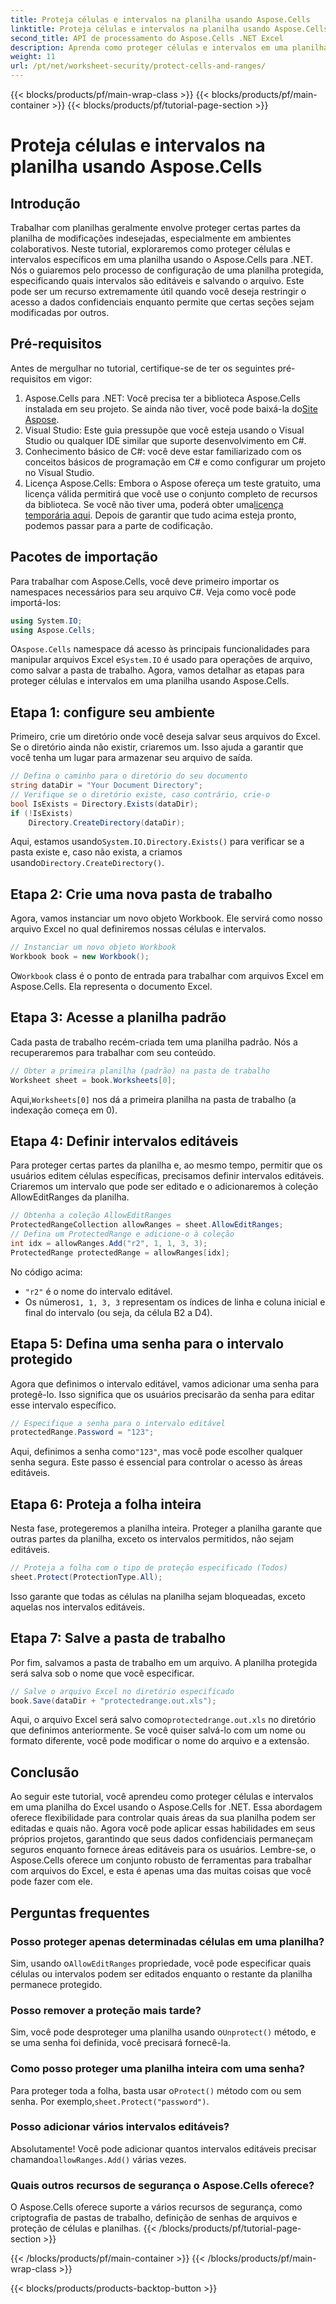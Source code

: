```yaml
---
title: Proteja células e intervalos na planilha usando Aspose.Cells
linktitle: Proteja células e intervalos na planilha usando Aspose.Cells
second_title: API de processamento do Aspose.Cells .NET Excel
description: Aprenda como proteger células e intervalos em uma planilha do Excel usando o Aspose.Cells for .NET. Siga este guia passo a passo para proteger suas planilhas.
weight: 11
url: /pt/net/worksheet-security/protect-cells-and-ranges/
---
```


{{< blocks/products/pf/main-wrap-class >}}
{{< blocks/products/pf/main-container >}}
{{< blocks/products/pf/tutorial-page-section >}}

# Proteja células e intervalos na planilha usando Aspose.Cells

## Introdução
Trabalhar com planilhas geralmente envolve proteger certas partes da planilha de modificações indesejadas, especialmente em ambientes colaborativos. Neste tutorial, exploraremos como proteger células e intervalos específicos em uma planilha usando o Aspose.Cells para .NET. Nós o guiaremos pelo processo de configuração de uma planilha protegida, especificando quais intervalos são editáveis e salvando o arquivo. Este pode ser um recurso extremamente útil quando você deseja restringir o acesso a dados confidenciais enquanto permite que certas seções sejam modificadas por outros.
## Pré-requisitos
Antes de mergulhar no tutorial, certifique-se de ter os seguintes pré-requisitos em vigor:
1. Aspose.Cells para .NET: Você precisa ter a biblioteca Aspose.Cells instalada em seu projeto. Se ainda não tiver, você pode baixá-la do[Site Aspose](https://releases.aspose.com/cells/net/).
2. Visual Studio: Este guia pressupõe que você esteja usando o Visual Studio ou qualquer IDE similar que suporte desenvolvimento em C#.
3. Conhecimento básico de C#: você deve estar familiarizado com os conceitos básicos de programação em C# e como configurar um projeto no Visual Studio.
4.  Licença Aspose.Cells: Embora o Aspose ofereça um teste gratuito, uma licença válida permitirá que você use o conjunto completo de recursos da biblioteca. Se você não tiver uma, poderá obter uma[licença temporária aqui](https://purchase.aspose.com/temporary-license/).
Depois de garantir que tudo acima esteja pronto, podemos passar para a parte de codificação.
## Pacotes de importação
Para trabalhar com Aspose.Cells, você deve primeiro importar os namespaces necessários para seu arquivo C#. Veja como você pode importá-los:
```csharp
using System.IO;
using Aspose.Cells;
```
 O`Aspose.Cells` namespace dá acesso às principais funcionalidades para manipular arquivos Excel e`System.IO` é usado para operações de arquivo, como salvar a pasta de trabalho.
Agora, vamos detalhar as etapas para proteger células e intervalos em uma planilha usando Aspose.Cells.
## Etapa 1: configure seu ambiente
Primeiro, crie um diretório onde você deseja salvar seus arquivos do Excel. Se o diretório ainda não existir, criaremos um. Isso ajuda a garantir que você tenha um lugar para armazenar seu arquivo de saída.
```csharp
// Defina o caminho para o diretório do seu documento
string dataDir = "Your Document Directory";
// Verifique se o diretório existe, caso contrário, crie-o
bool IsExists = Directory.Exists(dataDir);
if (!IsExists)
    Directory.CreateDirectory(dataDir);
```
 Aqui, estamos usando`System.IO.Directory.Exists()` para verificar se a pasta existe e, caso não exista, a criamos usando`Directory.CreateDirectory()`.
## Etapa 2: Crie uma nova pasta de trabalho
Agora, vamos instanciar um novo objeto Workbook. Ele servirá como nosso arquivo Excel no qual definiremos nossas células e intervalos.
```csharp
// Instanciar um novo objeto Workbook
Workbook book = new Workbook();
```
 O`Workbook` class é o ponto de entrada para trabalhar com arquivos Excel em Aspose.Cells. Ela representa o documento Excel.
## Etapa 3: Acesse a planilha padrão
Cada pasta de trabalho recém-criada tem uma planilha padrão. Nós a recuperaremos para trabalhar com seu conteúdo.
```csharp
// Obter a primeira planilha (padrão) na pasta de trabalho
Worksheet sheet = book.Worksheets[0];
```
 Aqui,`Worksheets[0]` nos dá a primeira planilha na pasta de trabalho (a indexação começa em 0).
## Etapa 4: Definir intervalos editáveis
Para proteger certas partes da planilha e, ao mesmo tempo, permitir que os usuários editem células específicas, precisamos definir intervalos editáveis. Criaremos um intervalo que pode ser editado e o adicionaremos à coleção AllowEditRanges da planilha.
```csharp
// Obtenha a coleção AllowEditRanges
ProtectedRangeCollection allowRanges = sheet.AllowEditRanges;
// Defina um ProtectedRange e adicione-o à coleção
int idx = allowRanges.Add("r2", 1, 1, 3, 3);
ProtectedRange protectedRange = allowRanges[idx];
```
No código acima:
- `"r2"` é o nome do intervalo editável.
-  Os números`1, 1, 3, 3` representam os índices de linha e coluna inicial e final do intervalo (ou seja, da célula B2 a D4).
## Etapa 5: Defina uma senha para o intervalo protegido
Agora que definimos o intervalo editável, vamos adicionar uma senha para protegê-lo. Isso significa que os usuários precisarão da senha para editar esse intervalo específico.
```csharp
// Especifique a senha para o intervalo editável
protectedRange.Password = "123";
```
 Aqui, definimos a senha como`"123"`, mas você pode escolher qualquer senha segura. Este passo é essencial para controlar o acesso às áreas editáveis.
## Etapa 6: Proteja a folha inteira
Nesta fase, protegeremos a planilha inteira. Proteger a planilha garante que outras partes da planilha, exceto os intervalos permitidos, não sejam editáveis.
```csharp
// Proteja a folha com o tipo de proteção especificado (Todos)
sheet.Protect(ProtectionType.All);
```
Isso garante que todas as células na planilha sejam bloqueadas, exceto aquelas nos intervalos editáveis.
## Etapa 7: Salve a pasta de trabalho
Por fim, salvamos a pasta de trabalho em um arquivo. A planilha protegida será salva sob o nome que você especificar.
```csharp
// Salve o arquivo Excel no diretório especificado
book.Save(dataDir + "protectedrange.out.xls");
```
 Aqui, o arquivo Excel será salvo como`protectedrange.out.xls` no diretório que definimos anteriormente. Se você quiser salvá-lo com um nome ou formato diferente, você pode modificar o nome do arquivo e a extensão.
## Conclusão
Ao seguir este tutorial, você aprendeu como proteger células e intervalos em uma planilha do Excel usando o Aspose.Cells for .NET. Essa abordagem oferece flexibilidade para controlar quais áreas da sua planilha podem ser editadas e quais não. Agora você pode aplicar essas habilidades em seus próprios projetos, garantindo que seus dados confidenciais permaneçam seguros enquanto fornece áreas editáveis para os usuários.
Lembre-se, o Aspose.Cells oferece um conjunto robusto de ferramentas para trabalhar com arquivos do Excel, e esta é apenas uma das muitas coisas que você pode fazer com ele. 
## Perguntas frequentes
### Posso proteger apenas determinadas células em uma planilha?
 Sim, usando o`AllowEditRanges` propriedade, você pode especificar quais células ou intervalos podem ser editados enquanto o restante da planilha permanece protegido.
### Posso remover a proteção mais tarde?
 Sim, você pode desproteger uma planilha usando o`Unprotect()` método, e se uma senha foi definida, você precisará fornecê-la.
### Como posso proteger uma planilha inteira com uma senha?
 Para proteger toda a folha, basta usar o`Protect()` método com ou sem senha. Por exemplo,`sheet.Protect("password")`.
### Posso adicionar vários intervalos editáveis?
 Absolutamente! Você pode adicionar quantos intervalos editáveis precisar chamando`allowRanges.Add()` várias vezes.
### Quais outros recursos de segurança o Aspose.Cells oferece?
O Aspose.Cells oferece suporte a vários recursos de segurança, como criptografia de pastas de trabalho, definição de senhas de arquivos e proteção de células e planilhas.
{{< /blocks/products/pf/tutorial-page-section >}}

{{< /blocks/products/pf/main-container >}}
{{< /blocks/products/pf/main-wrap-class >}}

{{< blocks/products/products-backtop-button >}}
